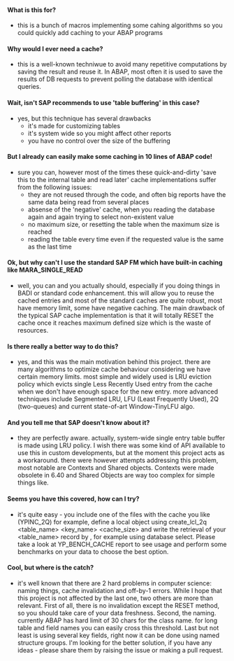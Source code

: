 #### What is this for?
 - this is a bunch of macros implementing some cahing algorithms so you could quickly add caching to  your ABAP programs
#### Why would I ever need a cache?
 - this is a well-known techniwue to avoid many repetitive computations by saving the result and reuse it. In ABAP, most often it is used to save the results of DB requests to prevent polling the database with identical queries.
#### Wait, isn't SAP recommends to use 'table buffering' in this case?
 - yes, but this technique has several drawbacks
   - it's made for customizing tables 
   - it's system wide so you might affect other reports
   - you have no control over the size of the buffering
#### But I already can easily make some caching in 10 lines of ABAP code!
 - sure you can, however most of the times these quick-and-dirty 'save this to the internal table and read later' cache implementations suffer from the following issues:
   - they are not reused through the code, and often big reports have the same data being read from several places    
   - absense of the 'negative' cache, when you reading the database again and again trying to select non-existent value
   - no maximum size, or resetting the table when the maximum size is reached
   - reading the table every time even if the requested value is the same as the last time
#### Ok, but why can't I use the standard SAP FM which have built-in caching like MARA_SINGLE_READ
  - well, you can and you actually should, especially if you doing things in BADI or standard code enhancement.
   this will allow you to reuse the cached entries and most of the standard caches are quite robust, most have memory limit, some have negative caching.
   The main drawback of the typical SAP cache implementation is that it will totally RESET the cache once it reaches maximum defined size which is the waste of resources.
#### Is there really a better way to do this?
 - yes, and this was the main motivation behind this project. there are many algorithms to optimize cache behaviour considering we have certain memory limits.
   most simple and widely used is LRU eviction policy which evicts single Less Recently Used entry from the cache when we don't have enough space for the new entry.
   more advanced techniques include Segmented LRU, LFU (Least Frequently Used), 2Q (two-queues) and current state-of-art Window-TinyLFU algo.
#### And you tell me that SAP doesn't know about it?
 - they are perfectly aware. actually, system-wide single entry table buffer is made using LRU policy. 
 I wish there was some kind of API available to use this in custom developments, but at the moment this project acts as a workaround.
 there were however attempts addressing this problem, most notable are Contexts and Shared objects. Contexts were made obsolete in 6.40 and Shared Objects are way too complex for simple things like.
#### Seems you have this covered, how can I try? 
  - it's quite easy - you include one of the files with the cache you like (YPINC_2Q) for example, 
  define a local object using create_lcl_2q <table_name> <key_name> <cache_size>
  and write the retrieval of your <table_name> record by <key>, for example using database select.
  Please take a look at YP_BENCH_CACHE report to see usage and perform some benchmarks on your data to choose the best option.
 
#### Cool, but where is the catch?
 - it's well known that there are 2 hard problems in computer science: naming things, cache invalidation and off-by-1 errors. 
 While I hope that this project is not affected by the last one, two others are more than relevant.
 First of all, there is no invalidation except the RESET method, so you should take care of your data freshness.
 Second, the naming. currently ABAP has hard limit of 30 chars for the class name. for long table and field names you can easily cross this threshold.
 Last but not least is using several key fields, right now it can be done using named structure groups. I'm looking for the better solution, if you have any ideas - please share them by raising the issue or making a pull request.
 
 
 
 
